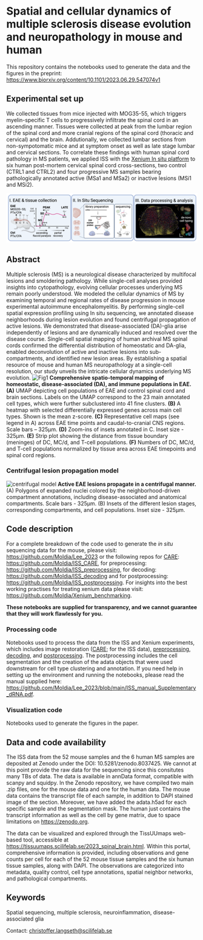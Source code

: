 # Spatial and cellular dynamics of multiple sclerosis disease evolution and neuropathology in mouse and human 
This repository contains the notebooks used to generate the data and the figures in the preprint: https://www.biorxiv.org/content/10.1101/2023.06.29.547074v1
## Experimental set up
We collected tissues from mice injected with MOG35-55, which triggers myelin-specific T cells to progressively infiltrate the spinal cord in an ascending manner. Tissues were collected at peak from the lumbar region of the spinal cord and more cranial regions of the spinal cord (thoracic and cervical) and the brain. Addutionally, we collected lumbar sections from non-sympotomatic mice and at symptom onset as well as late stage lumbar and cervical sections. To correlate these findings with human spinal cord pathology in MS patients, we applied ISS with the [Xenium In situ platform](https://www.10xgenomics.com/platforms/xenium?utm_medium=search&utm_source=google&utm_campaign=sem-goog-2022-website-page-ra_g-p_xenium-nonbrand-emea&useroffertype=quote-request&userresearcharea=ra_g&userregion=emea&userrecipient=customer&usercampaignid=7011P0000013tOuQAI&gad_source=1&gclid=CjwKCAiApuCrBhAuEiwA8VJ6JnwJuWTlH9H7mh4igrtw9IG59swRfolzDz0Qo-w7TjvLjOOFj-5WWRoCv6cQAvD_BwE) to six human post-mortem cervical spinal cord cross-sections, two control (CTRL1 and CTRL2) and four progressive MS samples bearing pathologically annotated active (MSa1 and MSa2) or inactive lesions (MSi1 and MSi2). 

![EAE schema](images/eae_schema.png)

## Abstract
Multiple sclerosis (MS) is a neurological disease characterized by multifocal lesions and smoldering pathology. While single-cell analyses provided insights into cytopathology, evolving cellular processes underlying MS remain poorly understood. We modeled the cellular dynamics of MS by examining temporal and regional rates of disease progression in mouse experimental autoimmune encephalomyelitis. By performing single-cell spatial expression profiling using In situ sequencing, we annotated disease neighborhoods during lesion evolution and found centrifugal propagation of active lesions. We demonstrated that disease-associated (DA)-glia arise independently of lesions and are dynamically induced and resolved over the disease course. Single-cell spatial mapping of human archival MS spinal cords confirmed the differential distribution of homeostatic and DA-glia, enabled deconvolution of active and inactive lesions into sub-compartments, and identified new lesion areas. By establishing a spatial resource of mouse and human MS neuropathology at a single-cell resolution, our study unveils the intricate cellular dynamics underlying MS evolution.
![Fig1](images/Fig1.png)
**Comprehensive spatio-temporal mapping of homeostatic, disease-associated (DA), and immune populations in EAE.** 
**(A)** UMAP depicting cell populations of EAE and control spinal cord and brain sections. Labels on the UMAP correspond to the 23 main annotated cell types, which were further subclustered into 41 fine clusters. **(B)** A heatmap with selected differentially expressed genes across main cell types. Shown is the mean z-score. **(C)** Representative cell maps (see legend in A) across EAE time points and caudal-to-cranial CNS regions. Scale bars – 325μm. **(D)** Zoom-ins of insets annotated in C. Inset size - 325μm. **(E)** Strip plot showing the distance from tissue boundary (meninges) of DC, MC/d, and T-cell populations. **(F)** Numbers of DC, MC/d, and T-cell populations normalized by tissue area across EAE timepoints and spinal cord regions.  

### Centrifugal lesion propagation model
![centrifugal model](images/centrifugal_model.png)
**Active EAE lesions propagate in a centrifugal manner.** 
(A) Polygons of expanded nuclei colored by the neighborhood-driven compartment annotations, including disease-associated and anatomical compartments. Scale bars - 325μm. (B) Insets of the different lesion stages, corresponding compartments, and cell populations. Inset size - 325μm. 
## Code description
For a complete breakdown of the code used to generate the *in situ* sequencing data for the mouse, please visit: https://github.com/Moldia/Lee_2023 or the following repos for [CARE](https://www.nature.com/articles/s41592-018-0216-7): https://github.com/Moldia/ISS_CARE, for preprocessing: https://github.com/Moldia/ISS_preprocessing, for decoding: https://github.com/Moldia/ISS_decoding and for postprocessing: https://github.com/Moldia/ISS_postprocessing. For insights into the best working practises for treating xenium data please visit: https://github.com/Moldia/Xenium_benchmarking. 

**These notebooks are supplied for transparency, and we cannot guarantee that they will work flawlessly for you.**


### Processing code
Notebooks used to process the data from the ISS and Xenium experiments, which includes image restoration ([CARE](https://www.nature.com/articles/s41592-018-0216-7); for the ISS data), [preprocessing](https://github.com/Moldia/ISS_preprocessing), [decoding](https://github.com/Moldia/ISS_decoding), and [postprocessing](https://github.com/Moldia/ISS_postprocessing). The postprocessing includes the cell segmentation and the creation of the adata objects that were used downstream for cell type clustering and annotation. If you need help in setting up the environment and running the notebooks, please read the manual supplied here: https://github.com/Moldia/Lee_2023/blob/main/ISS_manual_Supplementary_dRNA.pdf. 

### Visualization code
Notebooks used to generate the figures in the paper.

## Data and code availability 
The ISS data from the 52 mouse samples and the 6 human MS samples are deposited at Zenodo under the DOI: 10.5281/zenodo.8037425. We cannot at this point provide the raw data for the sequencing since this consitutes many TBs of data. The data is available in annData format, compatible with scanpy and squidpy. In the Zenodo repository, we have compiled two main .zip files, one for the mouse data and one for the human data. The mouse data contains the transcript file of each sample, in addition to DAPI stained image of the section. Moreover, we have added the adata.h5ad for each specific sample and the segmentation mask. The human just contains the transcript information as well as the cell by gene matrix, due to space limitations on https://zenodo.org. 

The data can be visualized and explored through the TissUUmaps web-based tool, accessible at https://tissuumaps.scilifelab.se/2023_spinal_brain.html. Within this portal, comprehensive information is provided, including observations and gene counts per cell for each of the 52 mouse tissue samples and the six human tissue samples, along with DAPI. The observations are categorized into metadata, quality control, cell type annotations, spatial neighbor networks, and pathological compartments. 

## Keywords
Spatial sequencing, multiple sclerosis, neuroinflammation, disease-associated glia


Contact: christoffer.langseth@scilifelab.se
